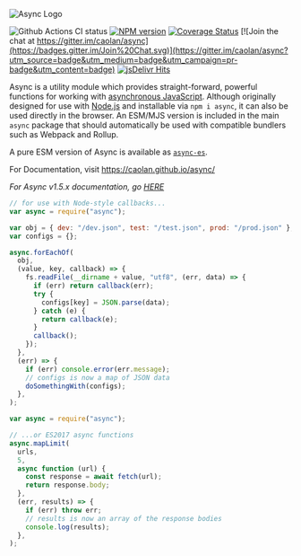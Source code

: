![Async Logo](https://raw.githubusercontent.com/caolan/async/master/logo/async-logo_readme.jpg)

![Github Actions CI status](https://github.com/caolan/async/actions/workflows/ci.yml/badge.svg)
[![NPM version](https://img.shields.io/npm/v/async.svg)](https://www.npmjs.com/package/async)
[![Coverage Status](https://coveralls.io/repos/caolan/async/badge.svg?branch=master)](https://coveralls.io/r/caolan/async?branch=master)
[![Join the chat at https://gitter.im/caolan/async](https://badges.gitter.im/Join%20Chat.svg)](https://gitter.im/caolan/async?utm_source=badge&utm_medium=badge&utm_campaign=pr-badge&utm_content=badge)
[![jsDelivr Hits](https://data.jsdelivr.com/v1/package/npm/async/badge?style=rounded)](https://www.jsdelivr.com/package/npm/async)

<!--
|Linux|Windows|MacOS|
|-|-|-|
|[![Linux Build Status](https://dev.azure.com/caolanmcmahon/async/_apis/build/status/caolan.async?branchName=master&jobName=Linux&configuration=Linux%20node_10_x)](https://dev.azure.com/caolanmcmahon/async/_build/latest?definitionId=1&branchName=master) | [![Windows Build Status](https://dev.azure.com/caolanmcmahon/async/_apis/build/status/caolan.async?branchName=master&jobName=Windows&configuration=Windows%20node_10_x)](https://dev.azure.com/caolanmcmahon/async/_build/latest?definitionId=1&branchName=master) | [![MacOS Build Status](https://dev.azure.com/caolanmcmahon/async/_apis/build/status/caolan.async?branchName=master&jobName=OSX&configuration=OSX%20node_10_x)](https://dev.azure.com/caolanmcmahon/async/_build/latest?definitionId=1&branchName=master)| -->

Async is a utility module which provides straight-forward, powerful functions for working with [asynchronous JavaScript](http://caolan.github.io/async/v3/global.html). Although originally designed for use with [Node.js](https://nodejs.org/) and installable via `npm i async`, it can also be used directly in the browser. An ESM/MJS version is included in the main `async` package that should automatically be used with compatible bundlers such as Webpack and Rollup.

A pure ESM version of Async is available as [`async-es`](https://www.npmjs.com/package/async-es).

For Documentation, visit <https://caolan.github.io/async/>

_For Async v1.5.x documentation, go [HERE](https://github.com/caolan/async/blob/v1.5.2/README.md)_

```javascript
// for use with Node-style callbacks...
var async = require("async");

var obj = { dev: "/dev.json", test: "/test.json", prod: "/prod.json" };
var configs = {};

async.forEachOf(
  obj,
  (value, key, callback) => {
    fs.readFile(__dirname + value, "utf8", (err, data) => {
      if (err) return callback(err);
      try {
        configs[key] = JSON.parse(data);
      } catch (e) {
        return callback(e);
      }
      callback();
    });
  },
  (err) => {
    if (err) console.error(err.message);
    // configs is now a map of JSON data
    doSomethingWith(configs);
  },
);
```

```javascript
var async = require("async");

// ...or ES2017 async functions
async.mapLimit(
  urls,
  5,
  async function (url) {
    const response = await fetch(url);
    return response.body;
  },
  (err, results) => {
    if (err) throw err;
    // results is now an array of the response bodies
    console.log(results);
  },
);
```
